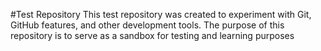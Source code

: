 #Test Repository
This test repository was created to experiment with Git, GitHub features, and other development tools. The purpose of this repository is to serve as a sandbox for testing and learning purposes

